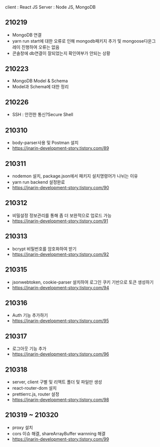 client : React JS
Server : Node JS, MongoDB

## 210219

- MongoDB 연결
- yarn run start에 대한 오류로 인해 mongodb패키지 추가 및 mongoose다운그레이 진행하여 오류는 없음
- 콘솔창에 db연결이 잘되었는지 확인여부가 안되는 상황

## 210223

- MongoDB Model & Schema
- Model과 Schema에 대한 정리

## 210226

- SSH : 안전한 통신?Secure Shell

## 210310

- body-parser사용 및 Postman 설치
- https://jnarin-development-story.tistory.com/89

## 210311

- nodemon 설치, package.json에서 패키지 설치명령어가 나뉘는 이유
- yarn run backend 설정완료
- https://jnarin-development-story.tistory.com/90

## 210312

- 비밀설정 정보관리를 통해 좀 더 보완적으로 업로드 가능
- https://jnarin-development-story.tistory.com/91

## 210313

- bcrypt 비밀번호를 암호화하여 받기
- https://jnarin-development-story.tistory.com/92

## 210315

- jsonwebtoken, cookie-parser 설치하여 로그인 쿠키 기반으로 토큰 생성하기
- https://jnarin-development-story.tistory.com/94

## 210316

- Auth 기능 추가하기
- https://jnarin-development-story.tistory.com/95

## 210317

- 로그아웃 기능 추가
- https://jnarin-development-story.tistory.com/96

## 210318

- server, client 구별 및 리액트 폴더 및 파일만 생성
- react-router-dom 설치
- prettierrc.js, router 설정
- https://jnarin-development-story.tistory.com/98

## 210319 ~ 210320

- proxy 설치
- cors 이슈 해결, shareArrayBuffer warnning 해결
- https://jnarin-development-story.tistory.com/99
